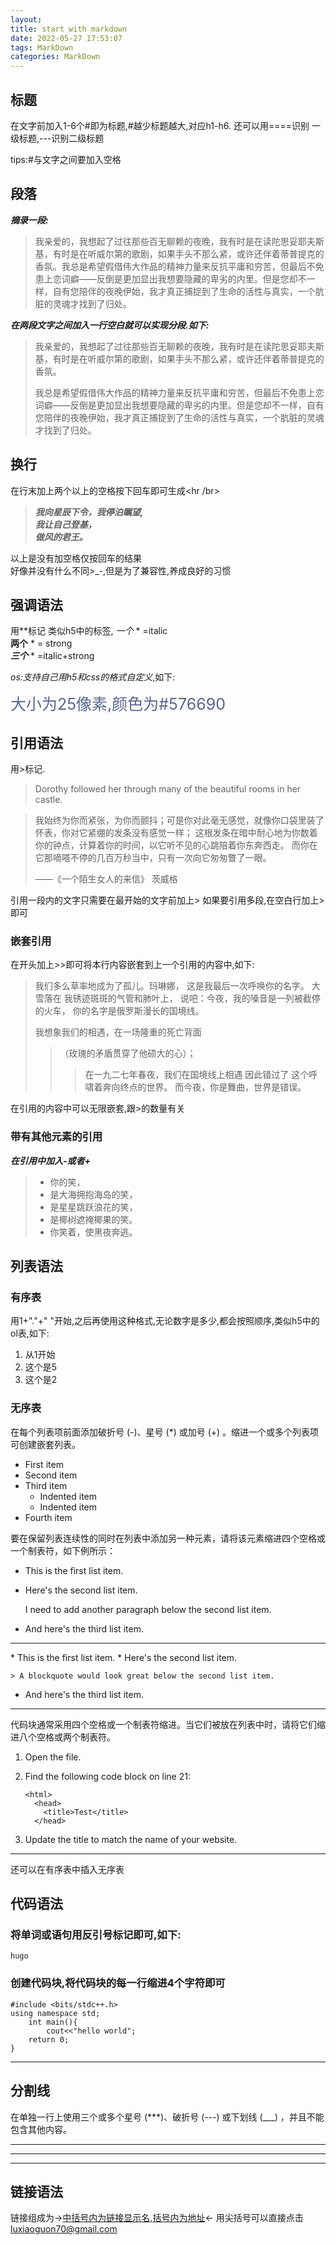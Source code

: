 ```yaml
---
layout:
title: start with markdown
date: 2022-05-27 17:53:07
tags: MarkDown
categories: MarkDown
---
```

## 标题  
在文字前加入1-6个#即为标题,#越少标题越大,对应h1-h6.
还可以用====识别 一级标题,---识别二级标题


tips:#与文字之间要加入空格  


 ## 段落  
 ***摘录一段:*** 
 > 我亲爱的，我想起了过往那些百无聊赖的夜晚，我有时是在读陀思妥耶夫斯基，有时是在听威尔第的歌剧，如果手头不那么紧，或许还伴着蒂普提克的香氛。我总是希望假借伟大作品的精神力量来反抗平庸和穷苦，但最后不免患上恋词癖——反倒是更加显出我想要隐藏的卑劣的内里。但是您却不一样，自有您陪伴的夜晚伊始，我才真正捕捉到了生命的活性与真实，一个肮脏的灵魂才找到了归处。 

 ***在两段文字之间加入一行空白就可以实现分段.如下:***  

 > 我亲爱的，我想起了过往那些百无聊赖的夜晚，我有时是在读陀思妥耶夫斯基，有时是在听威尔第的歌剧，如果手头不那么紧，或许还伴着蒂普提克的香氛。  
 > 
 > 我总是希望假借伟大作品的精神力量来反抗平庸和穷苦，但最后不免患上恋词癖——反倒是更加显出我想要隐藏的卑劣的内里。但是您却不一样，自有您陪伴的夜晚伊始，我才真正捕捉到了生命的活性与真实，一个肮脏的灵魂才找到了归处。  

<!-- more -->
## 换行  
在行末加上两个以上的空格按下回车即可生成<hr /br>  
> ***我向星辰下令，我停泊瞩望,***  
> ***我让自己登基，***  
> ***做风的君王。***  

以上是没有加空格仅按回车的结果  
好像并没有什么不同>_-,但是为了兼容性,养成良好的习惯  

## 强调语法  
用**标记 类似h5中的标签, 
*一个* * =italic  
**两个** * = strong  
***三个*** * =italic+strong  

<em>os:支持自己用h5和css的格式自定义</em>,如下:  
<div style="font-size: 25px; color: #576690">大小为25像素,颜色为#576690</div>

## 引用语法
用>标记.
> Dorothy followed her through many of the beautiful rooms in her castle.

> 我始终为你而紧张，为你而颤抖；可是你对此毫无感觉，就像你口袋里装了怀表，你对它紧绷的发条没有感觉一样；
这根发条在暗中耐心地为你数着你的钟点，计算着你的时间，以它听不见的心跳陪着你东奔西走。
而你在它那嘀嗒不停的几百万秒当中，只有一次向它匆匆瞥了一眼。
> 
> ——《一个陌生女人的来信》 ​​​茨威格  

引用一段内的文字只需要在最开始的文字前加上> 如果要引用多段,在空白行加上>即可
### 嵌套引用
在开头加上>>即可将本行内容嵌套到上一个引用的内容中,如下:  
> 我们多么草率地成为了孤儿。玛琳娜，
这是我最后一次呼唤你的名字。
大雪落在
我锈迹斑斑的气管和肺叶上，
说吧：今夜，我的嗓音是一列被截停的火车，
你的名字是俄罗斯漫长的国境线。
> 
> 我想象我们的相遇，在一场隆重的死亡背面
>>（玫瑰的矛盾贯穿了他硕大的心）；  
>>> 在一九二七年春夜，我们在国境线上相遇
因此错过了
这个呼啸着奔向终点的世界。
而今夜，你是舞曲，世界是错误。  

在引用的内容中可以无限嵌套,跟>的数量有关

### 带有其他元素的引用  
***在引用中加入-或者+***
> - 你的笑， 
> - 是大海拥抱海岛的笑，
> - 是星星跳跃浪花的笑，
> - 是椰树遮掩椰果的笑。
> - 你笑着，使黑夜奔逃。  


## 列表语法  

### 有序表  

用1+"."+" "开始,之后再使用这种格式,无论数字是多少,都会按照顺序,类似h5中的ol表,如下:  
1. 从1开始
5. 这个是5
2. 这个是2  

### 无序表

在每个列表项前面添加破折号 (-)、星号 (*) 或加号 (+) 。缩进一个或多个列表项可创建嵌套列表。
- First item
- Second item
- Third item
    - Indented item
    - Indented item
- Fourth item  

要在保留列表连续性的同时在列表中添加另一种元素，请将该元素缩进四个空格或一个制表符，如下例所示：
*   This is the first list item.
*   Here's the second list item.

    I need to add another paragraph below the second list item.

*   And here's the third list item.  
<hr></hr>
*   This is the first list item.
*   Here's the second list item.

    > A blockquote would look great below the second list item.

*   And here's the third list item.
<hr></hr>
代码块通常采用四个空格或一个制表符缩进。当它们被放在列表中时，请将它们缩进八个空格或两个制表符。

1.  Open the file.
2.  Find the following code block on line 21:

        <html>
          <head>
            <title>Test</title>
          </head>

3.  Update the title to match the name of your website.
<hr></hr>
 还可以在有序表中插入无序表

 ## 代码语法
 ### 将单词或语句用反引号标记即可,如下:  
 `hugo`  

 ### 创建代码块,将代码块的每一行缩进4个字符即可
   
    #include <bits/stdc++.h>
    using namespace std;
        int main(){
            cout<<"hello world";
        return 0; 
    }  

---  

## 分割线   
在单独一行上使用三个或多个星号 (***)、破折号 (---) 或下划线 (___) ，并且不能包含其他内容。  

***  

---  

____  

## 链接语法
链接组成为->[中括号内为链接显示名,括号内为地址](https://www.bilibili.com/video/BV1PN411X7QW/ "红色高跟鞋")<-
用尖括号可以直接点击
<luxiaoguon70@gmail.com>